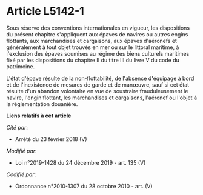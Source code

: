 # Article L5142-1

Sous réserve des conventions internationales en vigueur, les dispositions du présent chapitre s'appliquent aux épaves de
navires ou autres engins flottants, aux marchandises et cargaisons, aux épaves d'aéronefs et généralement à tout objet
trouvés en mer ou sur le littoral maritime, à l'exclusion des épaves soumises au régime des biens culturels maritimes fixé
par les dispositions du chapitre II du titre III du livre V du code du patrimoine.

L'état d'épave résulte de la non-flottabilité, de l'absence d'équipage à bord et de l'inexistence de mesures de garde et de
manœuvre, sauf si cet état résulte d'un abandon volontaire en vue de soustraire frauduleusement le navire, l'engin flottant,
les marchandises et cargaisons, l'aéronef ou l'objet à la réglementation douanière.

**Liens relatifs à cet article**

_Cité par_:

  - Arrêté du 23 février 2018 (V)

_Modifié par_:

  - Loi n°2019-1428 du 24 décembre 2019 - art. 135 (V)

_Codifié par_:

  - Ordonnance n°2010-1307 du 28 octobre 2010 - art. (V)
